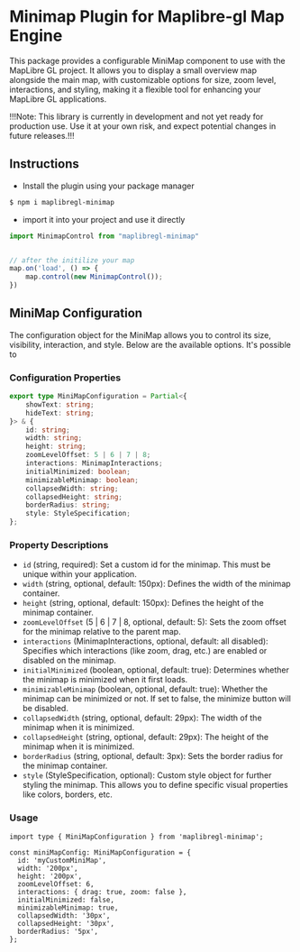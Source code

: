 # Minimap Plugin for Maplibre-gl Map Engine

This package provides a configurable MiniMap component to use with the MapLibre GL project. It allows you to display a small overview map alongside the main map, with customizable options for size, zoom level, interactions, and styling, making it a flexible tool for enhancing your MapLibre GL applications.

!!!Note: This library is currently in development and not yet ready for production use. Use it at your own risk, and expect potential changes in future releases.!!!

## Instructions
- Install the plugin using your package manager
```bash
$ npm i maplibregl-minimap
```

- import it into your project and use it directly

```js
import MinimapControl from "maplibregl-minimap"


// after the initilize your map
map.on('load', () => {
    map.control(new MinimapControl());
})
```

## MiniMap Configuration

The configuration object for the MiniMap allows you to control its size, visibility, interaction, and style. Below are the available options.
It's possible to 

### Configuration Properties
```typescript
export type MiniMapConfiguration = Partial<{
    showText: string;
    hideText: string;
}> & {
    id: string;
    width: string;
    height: string;
    zoomLevelOffset: 5 | 6 | 7 | 8;
    interactions: MinimapInteractions;
    initialMinimized: boolean;
    minimizableMinimap: boolean;
    collapsedWidth: string;
    collapsedHeight: string;
    borderRadius: string;
    style: StyleSpecification;
};
```

### Property Descriptions
- `id` (string, required): Set a custom id for the minimap. This must be unique within your application.
- `width` (string, optional, default: 150px): Defines the width of the minimap container.
- `height` (string, optional, default: 150px): Defines the height of the minimap container.
- `zoomLevelOffset` (5 | 6 | 7 | 8, optional, default: 5): Sets the zoom offset for the minimap relative to the parent map.
- `interactions` (MinimapInteractions, optional, default: all disabled): Specifies which interactions (like zoom, drag, etc.) are enabled or disabled on the minimap.
- `initialMinimized` (boolean, optional, default: true): Determines whether the minimap is minimized when it first loads.
- `minimizableMinimap` (boolean, optional, default: true): Whether the minimap can be minimized or not. If set to false, the minimize button will be disabled.
- `collapsedWidth` (string, optional, default: 29px): The width of the minimap when it is minimized.
- `collapsedHeight` (string, optional, default: 29px): The height of the minimap when it is minimized.
- `borderRadius` (string, optional, default: 3px): Sets the border radius for the minimap container.
- `style` (StyleSpecification, optional): Custom style object for further styling the minimap. This allows you to define specific visual properties like colors, borders, etc.

### Usage

```
import type { MiniMapConfiguration } from 'maplibregl-minimap';

const miniMapConfig: MiniMapConfiguration = {
  id: 'myCustomMiniMap',
  width: '200px',
  height: '200px',
  zoomLevelOffset: 6,
  interactions: { drag: true, zoom: false },
  initialMinimized: false,
  minimizableMinimap: true,
  collapsedWidth: '30px',
  collapsedHeight: '30px',
  borderRadius: '5px',
};
```